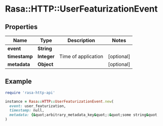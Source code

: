 # Rasa::HTTP::UserFeaturizationEvent

## Properties

| Name | Type | Description | Notes |
| ---- | ---- | ----------- | ----- |
| **event** | **String** |  |  |
| **timestamp** | **Integer** | Time of application | [optional] |
| **metadata** | **Object** |  | [optional] |

## Example

```ruby
require 'rasa-http-api'

instance = Rasa::HTTP::UserFeaturizationEvent.new(
  event: user_featurization,
  timestamp: null,
  metadata: {&quot;arbitrary_metadata_key&quot;:&quot;some string&quot;,&quot;more_metadata&quot;:1.0}
)
```

